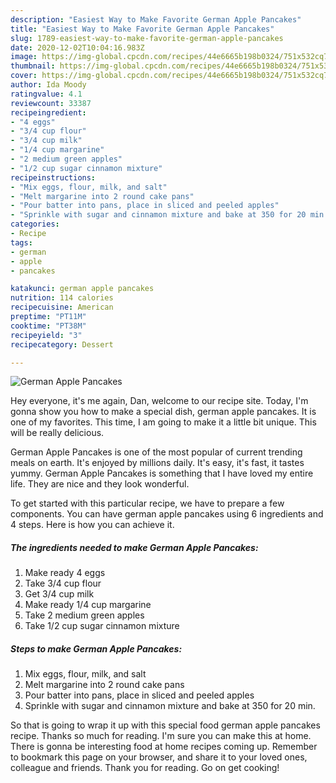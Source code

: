 ```yaml
---
description: "Easiest Way to Make Favorite German Apple Pancakes"
title: "Easiest Way to Make Favorite German Apple Pancakes"
slug: 1789-easiest-way-to-make-favorite-german-apple-pancakes
date: 2020-12-02T10:04:16.983Z
image: https://img-global.cpcdn.com/recipes/44e6665b198b0324/751x532cq70/german-apple-pancakes-recipe-main-photo.jpg
thumbnail: https://img-global.cpcdn.com/recipes/44e6665b198b0324/751x532cq70/german-apple-pancakes-recipe-main-photo.jpg
cover: https://img-global.cpcdn.com/recipes/44e6665b198b0324/751x532cq70/german-apple-pancakes-recipe-main-photo.jpg
author: Ida Moody
ratingvalue: 4.1
reviewcount: 33387
recipeingredient:
- "4 eggs"
- "3/4 cup flour"
- "3/4 cup milk"
- "1/4 cup margarine"
- "2 medium green apples"
- "1/2 cup sugar cinnamon mixture"
recipeinstructions:
- "Mix eggs, flour, milk, and salt"
- "Melt margarine into 2 round cake pans"
- "Pour batter into pans, place in sliced and peeled apples"
- "Sprinkle with sugar and cinnamon mixture and bake at 350 for 20 min."
categories:
- Recipe
tags:
- german
- apple
- pancakes

katakunci: german apple pancakes 
nutrition: 114 calories
recipecuisine: American
preptime: "PT11M"
cooktime: "PT38M"
recipeyield: "3"
recipecategory: Dessert

---
```



![German Apple Pancakes](https://img-global.cpcdn.com/recipes/44e6665b198b0324/751x532cq70/german-apple-pancakes-recipe-main-photo.jpg)

Hey everyone, it's me again, Dan, welcome to our recipe site. Today, I'm gonna show you how to make a special dish, german apple pancakes. It is one of my favorites. This time, I am going to make it a little bit unique. This will be really delicious.

German Apple Pancakes is one of the most popular of current trending meals on earth. It's enjoyed by millions daily. It's easy, it's fast, it tastes yummy. German Apple Pancakes is something that I have loved my entire life. They are nice and they look wonderful.




To get started with this particular recipe, we have to prepare a few components. You can have german apple pancakes using 6 ingredients and 4 steps. Here is how you can achieve it.

<!--inarticleads1-->

##### The ingredients needed to make German Apple Pancakes:

1. Make ready 4 eggs
1. Take 3/4 cup flour
1. Get 3/4 cup milk
1. Make ready 1/4 cup margarine
1. Take 2 medium green apples
1. Take 1/2 cup sugar cinnamon mixture




<!--inarticleads2-->

##### Steps to make German Apple Pancakes:

1. Mix eggs, flour, milk, and salt
1. Melt margarine into 2 round cake pans
1. Pour batter into pans, place in sliced and peeled apples
1. Sprinkle with sugar and cinnamon mixture and bake at 350 for 20 min.




So that is going to wrap it up with this special food german apple pancakes recipe. Thanks so much for reading. I'm sure you can make this at home. There is gonna be interesting food at home recipes coming up. Remember to bookmark this page on your browser, and share it to your loved ones, colleague and friends. Thank you for reading. Go on get cooking!
